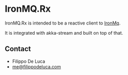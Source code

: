 IronMQ.Rx
=========
IronMQ.Rx is intended to be a reactive client to [IronMq](https://www.iron.io/platform/ironmq).

It is integrated with akka-stream and built on top of that.

## Contact ##

- Filippo De Luca
- <a href="me@filippodeluca.com">me@filippodeluca.com</a>
